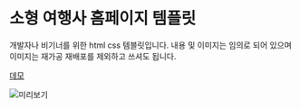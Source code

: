 # 소형 여행사 홈페이지 템플릿
개발자나 비기너를 위한 html css 템블릿입니다. 
내용 및 이미지는 임의로 되어 있으며 이미지는 재가공 재배포를 제외하고 쓰셔도 됩니다.

[데모](https://travel-agency-mauve.vercel.app/)

![미리보기](https://github.com/webseed87/travel-agency/blob/main/preview.png)
